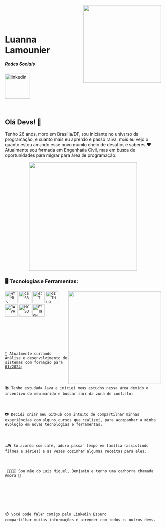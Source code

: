 
<img align="right" width="250px" style="margin-top:-20px" src="https://i.ibb.co/rp9jHLZ/Whats-App-Image-2023-02-21-at-15-52-27-1.jpg">

</br>
</br>

<div dsplay="inline-block">
 
 <h1 align="left">Luanna Lamounier</h1>

  ##### Redes Sociais
  <a href="https://www.linkedin.com/in/luannadias/">
    <img width="80px" src="https://i.ibb.co/RyZx12b/linkedin.png" alt="linkedin" style="vertical-align:top;">
  </a>
</div>





</br>
</br>

## Olá Devs! 👋

Tenho 26 anos, moro em Brasília/DF, sou iniciante no universo da programação, e quanto mais eu aprendo e passo raiva, mais eu vejo o quanto estou amando esse novo mundo cheio de desafios e saberes ❤
</br>Atualmente sou formada em Engenharia Civil, mas em busca de oportunidades para migrar para área de programação.

<p align="center">
  <img src="https://media.giphy.com/media/zOvBKUUEERdNm/giphy.gif" width="350">
</p>

### 🖥️ Tecnologias e Ferramentas: 
<img width="300px" align="right" src="https://i.ibb.co/GPmc6Ds/Whats-App-Image-2023-02-21-at-15-52-28-1.jpg">
<code><img width="40px" src="https://cdn.jsdelivr.net/gh/devicons/devicon/icons/html5/html5-original-wordmark.svg" title = "HTML5"/></code>
<code><img width="40px" src="https://cdn.jsdelivr.net/gh/devicons/devicon/icons/css3/css3-original-wordmark.svg" title = "CSS3"/></code>
<code><img width="40px" src="https://cdn.jsdelivr.net/gh/devicons/devicon/icons/git/git-original.svg" title = "GIT"/></code>
<code><img width="40px" src="https://cdn.jsdelivr.net/gh/devicons/devicon/icons/github/github-original.svg" title = "GITHUB"/></code>
<code><img width="40px" src="https://cdn.jsdelivr.net/gh/devicons/devicon/icons/java/java-original.svg" title = "JAVA"/></code>
<code><img width="40px" src="https://cdn.jsdelivr.net/gh/devicons/devicon/icons/mysql/mysql-original.svg" title = "MYSQL"/></code>
<code><img width="40px" src="https://imagens.tiespecialistas.com.br/2016/01/pythonlogo.jpg" title = "PYTHON"</code>



</br>
</br>
<div display="inline-block">
 <p align="left">🤿 Atualmente cursando Análise e desenvolvimento de sistemas com formação para <a href="https://www.alura.com.br/">01/2024</a>;</p>
 <p align="left">📚 Tenho estudado Java e iniciei meus estudos nessa área devido o incentivo do meu marido e buscar sair da zona de conforto;</p>
 <p align="left">📷 Decidi criar meu GitHub com intuito de compartilhar minhas experiências com alguns cursos que realizei, para acompanhar a minha evolução em novas tecnologias e ferramentas;</p> 
 <p align="left">☕🎮 Só acordo com café, adoro passar tempo em família (assistindo filmes e séries) e as vezes cozinhar algumas receitas para eles.</p>
 <p align="left"> 👨‍👨‍👦‍👦 Sou mãe do Luiz Miguel, Benjamin e tenho uma cachorra chamada Amora 🐶 </p>
</div>



</br>

📫 Você pode falar comigo pelo [Linkedin](https://www.linkedin.com/in/luannadias/) Espero compartilhar muitas informações e aprender com todos os outros devs.
</br>
